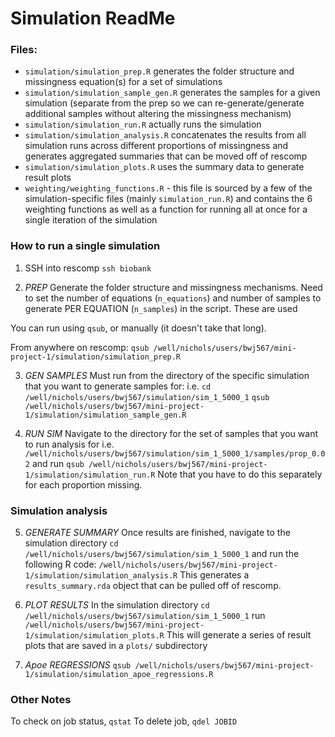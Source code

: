 # Simulation ReadMe

### Files:

- `simulation/simulation_prep.R` generates the folder structure and missingness equation(s) for a set of simulations
- `simulation/simulation_sample_gen.R` generates the samples for a given simulation (separate from the prep so we can re-generate/generate additional samples without altering the missingness mechanism)
- `simulation/simulation_run.R` actually runs the simulation
- `simulation/simulation_analysis.R` concatenates the results from all simulation runs across different proportions of missingness and generates aggregated summaries that can be moved off of rescomp
- `simulation/simulation_plots.R` uses the summary data to generate result plots
- `weighting/weighting_functions.R` - this file is sourced by a few of the simulation-specific files (mainly `simulation_run.R`) and contains the 6 weighting functions as well as a function for running all at once for a single iteration of the simulation


### How to run a single simulation

1. SSH into rescomp
`ssh biobank`

2. *PREP* Generate the folder structure and missingness mechanisms. Need to set the number of equations (`n_equations`) and number of samples to generate PER EQUATION (`n_samples`) in the script.  These are used

 You can run using `qsub`, or manually (it doesn't take that long).

From anywhere on rescomp:
```qsub /well/nichols/users/bwj567/mini-project-1/simulation/simulation_prep.R```

3. *GEN SAMPLES* Must run from the directory of the specific simulation that you want to generate samples for:
i.e. 
```cd /well/nichols/users/bwj567/simulation/sim_1_5000_1```
```qsub /well/nichols/users/bwj567/mini-project-1/simulation/simulation_sample_gen.R```


4. *RUN SIM* Navigate to the directory for the set of samples that you want to run analysis for
i.e. `/well/nichols/users/bwj567/simulation/sim_1_5000_1/samples/prop_0.02`
and run
```qsub /well/nichols/users/bwj567/mini-project-1/simulation/simulation_run.R```
Note that you have to do this separately for each proportion missing.


### Simulation analysis


5. *GENERATE SUMMARY* Once results are finished, navigate to the simulation directory
```cd /well/nichols/users/bwj567/simulation/sim_1_5000_1```
and run the following R code:
```/well/nichols/users/bwj567/mini-project-1/simulation/simulation_analysis.R```
This generates a `results_summary.rda` object that can be pulled off of rescomp. 


6. *PLOT RESULTS* In the simulation directory 
```cd /well/nichols/users/bwj567/simulation/sim_1_5000_1```
run 
```/well/nichols/users/bwj567/mini-project-1/simulation/simulation_plots.R```
This will generate a series of result plots that are saved in a `plots/` subdirectory

7. *Apoe REGRESSIONS*
`qsub /well/nichols/users/bwj567/mini-project-1/simulation/simulation_apoe_regressions.R`



### Other Notes

To check on job status, `qstat`
To delete job, `qdel JOBID`
